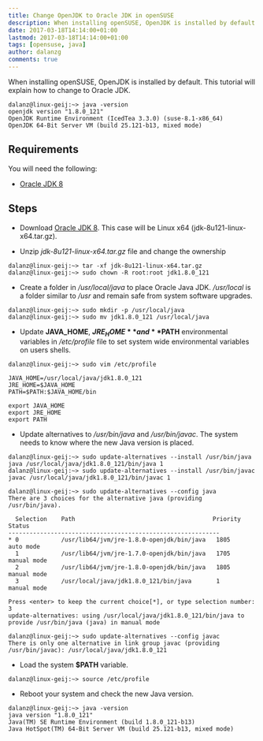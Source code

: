 ```yaml
---
title: Change OpenJDK to Oracle JDK in openSUSE
description: When installing openSUSE, OpenJDK is installed by default. This tutorial will explain how to change to Oracle JDK.
date: 2017-03-18T14:14:00+01:00
lastmod: 2017-03-18T14:14:00+01:00
tags: [opensuse, java]
author: dalanzg
comments: true
---
```


When installing openSUSE, OpenJDK is installed by default. This tutorial will explain how to change to Oracle JDK.

```terminal
dalanz@linux-geij:~> java -version
openjdk version "1.8.0_121"
OpenJDK Runtime Environment (IcedTea 3.3.0) (suse-8.1-x86_64)
OpenJDK 64-Bit Server VM (build 25.121-b13, mixed mode)
```

## Requirements

You will need the following:

- [Oracle JDK 8](http://www.oracle.com/technetwork/java/javase/downloads/index.html)

## Steps

- Download [Oracle JDK 8](http://www.oracle.com/technetwork/java/javase/downloads/index.html). This case will be Linux x64 (jdk-8u121-linux-x64.tar.gz).

- Unzip *jdk-8u121-linux-x64.tar.gz* file and change the ownership

```terminal
dalanz@linux-geij:~> tar -xf jdk-8u121-linux-x64.tar.gz
dalanz@linux-geij:~> sudo chown -R root:root jdk1.8.0_121
```

- Create a folder in */usr/local/java* to place Oracle Java JDK. */usr/local* is a folder similar to */usr* and remain safe from system software upgrades.

```terminal
dalanz@linux-geij:~> sudo mkdir -p /usr/local/java
dalanz@linux-geij:~> sudo mv jdk1.8.0_121 /usr/local/java
```

- Update **JAVA_HOME**, **$JRE_HOME** and **$PATH** environmental variables in */etc/profile* file to set system wide environmental variables on users shells.

```terminal
dalanz@linux-geij:~> sudo vim /etc/profile
```

```terminal
JAVA_HOME=/usr/local/java/jdk1.8.0_121
JRE_HOME=$JAVA_HOME
PATH=$PATH:$JAVA_HOME/bin

export JAVA_HOME
export JRE_HOME
export PATH
```

- Update alternatives to */usr/bin/java* and */usr/bin/javac*. The system needs to know where the new Java version is placed.

```terminal
dalanz@linux-geij:~> sudo update-alternatives --install /usr/bin/java java /usr/local/java/jdk1.8.0_121/bin/java 1
dalanz@linux-geij:~> sudo update-alternatives --install /usr/bin/javac javac /usr/local/java/jdk1.8.0_121/bin/javac 1
```

```terminal
dalanz@linux-geij:~> sudo update-alternatives --config java
There are 3 choices for the alternative java (providing /usr/bin/java).

  Selection    Path                                       Priority   Status
------------------------------------------------------------
* 0            /usr/lib64/jvm/jre-1.8.0-openjdk/bin/java   1805      auto mode
  1            /usr/lib64/jvm/jre-1.7.0-openjdk/bin/java   1705      manual mode
  2            /usr/lib64/jvm/jre-1.8.0-openjdk/bin/java   1805      manual mode
  3            /usr/local/java/jdk1.8.0_121/bin/java       1         manual mode

Press <enter> to keep the current choice[*], or type selection number: 3
update-alternatives: using /usr/local/java/jdk1.8.0_121/bin/java to provide /usr/bin/java (java) in manual mode
```

```terminal
dalanz@linux-geij:~> sudo update-alternatives --config javac
There is only one alternative in link group javac (providing /usr/bin/javac): /usr/local/java/jdk1.8.0_121
```

- Load the system **$PATH** variable.

```terminal
dalanz@linux-geij:~> source /etc/profile
```

- Reboot your system and check the new Java version.

```terminal
dalanz@linux-geij:~> java -version
java version "1.8.0_121"
Java(TM) SE Runtime Environment (build 1.8.0_121-b13)
Java HotSpot(TM) 64-Bit Server VM (build 25.121-b13, mixed mode)
```
